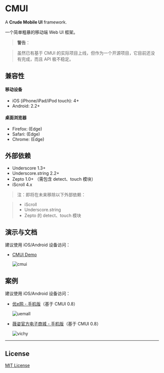# CMUI

A **Crude Mobile UI** framework.

一个简单粗暴的移动端 Web UI 框架。

> **警告**：

> 虽然已有基于 CMUI 的实际项目上线，但作为一个开源项目，它目前还没有完成，而且 API 极不稳定。

## 兼容性

#### 移动设备

* iOS (iPhone/iPad/iPod touch): 4+
* Android: 2.2+

#### 桌面浏览器

* Firefox: (Edge)
* Safari: (Edge)
* Chrome: (Edge)

## 外部依赖

* Underscore 1.3+
* Underscore.string 2.2+
* Zepto 1.0+ （需包含 detect、touch 模块）
* iScroll 4.x

> 注：即将在未来移除以下外部依赖：

> * iScroll
> * Underscore.string
> * Zepto 的 detect、touch 模块

## 演示与文档

建议使用 iOS/Android 设备访问：

* [CMUI Demo](http://cmui.net/)

	![cmui](https://f.cloud.github.com/assets/1231359/1894178/3cec5d66-7ad6-11e3-91a8-124dd7307c10.png)

## 案例

建议使用 iOS/Android 设备访问：

* [优e网 - 手机版](http://m.uemall.com/)（基于 CMUI 0.8）

	![uemall](https://f.cloud.github.com/assets/1231359/1894184/c5236fc6-7ad6-11e3-993a-ed7a7cbac535.png)

* [薇姿官方电子商城 - 手机版](http://m.vichy.com.cn/)（基于 CMUI 0.8）

	![vichy](https://f.cloud.github.com/assets/1231359/1894180/82cdf54c-7ad6-11e3-9486-4204c7bc873f.png)

***

## License

[MIT License](http://www.opensource.org/licenses/mit-license.php)
